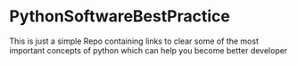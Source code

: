 # PythonSoftwareBestPractice
This is just a simple Repo containing links to clear some of the most important concepts of python which can help you become better developer
